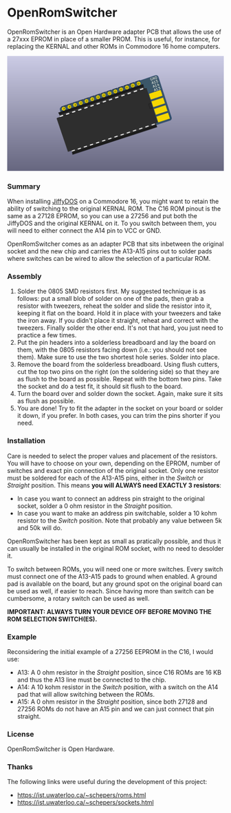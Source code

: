 # OpenRomSwitcher

OpenRomSwitcher is an Open Hardware adapter PCB that allows the use of a 27xxx EPROM in place of a smaller PROM. This is useful, for instance, for replacing the KERNAL and other ROMs in Commodore 16 home computers.

![Board](https://raw.githubusercontent.com/SukkoPera/OpenRomSwitcher/master/doc/render-top.png)

### Summary
When installing [JiffyDOS](http://www.go4retro.com/products/jiffydos/) on a Commodore 16, you might want to retain the ability of switching to the original KERNAL ROM. The C16 ROM pinout is the same as a 27128 EPROM, so you can use a 27256 and put both the JiffyDOS and the original KERNAL on it. To you switch between them, you will need to either connect the A14 pin to VCC or GND.

OpenRomSwitcher comes as an adapter PCB that sits inbetween the original socket and the new chip and carries the A13-A15 pins out to solder pads where switches can be wired to allow the selection of a particular ROM.

### Assembly
1. Solder the 0805 SMD resistors first. My suggested technique is as follows: put a small blob of solder on one of the pads, then grab a resistor with tweezers, reheat the solder and slide the resistor into it, keeping it flat on the board. Hold it in place with your tweezers and take the iron away. If you didn't place it straight, reheat and correct with the tweezers. Finally solder the other end. It's not that hard, you just need to practice a few times.
1. Put the pin headers into a solderless breadboard and lay the board on them, with the 0805 resistors facing down (i.e.: you should not see them). Make sure to use the two shortest hole series. Solder into place.
1. Remove the board from the solderless breadboard. Using flush cutters, cut the top two pins on the right (on the soldering side) so that they are as flush to the board as possible. Repeat with the bottom two pins. Take the socket and do a test fit, it should sit flush to the board.
1. Turn the board over and solder down the socket. Again, make sure it sits as flush as possible.
1. You are done! Try to fit the adapter in the socket on your board or solder it down, if you prefer. In both cases, you can trim the pins shorter if you need.

### Installation
Care is needed to select the proper values and placement of the resistors. You will have to choose on your own, depending on the EPROM, number of switches and exact pin connection of the original socket. Only one resistor must be soldered for each of the A13-A15 pins, either in the *Switch* or *Straight* position. This means **you will ALWAYS need EXACTLY 3 resistors**:

* In case you want to connect an address pin straight to the original socket, solder a 0 ohm resistor in the *Straight* position.
* In case you want to make an address pin switchable, solder a 10 kohm resistor to the *Switch* position. Note that probably any value between 5k and 50k will do.

OpenRomSwitcher has been kept as small as pratically possible, and thus it can usually be installed in the original ROM socket, with no need to desolder it.

To switch between ROMs, you will need one or more switches. Every switch must connect one of the A13-A15 pads to ground when enabled. A ground pad is available on the board, but any ground spot on the original board can be used as well, if easier to reach. Since having more than switch can be cumbersome, a rotary switch can be used as well.

**IMPORTANT: ALWAYS TURN YOUR DEVICE OFF BEFORE MOVING THE ROM SELECTION SWITCH(ES).**

### Example
Reconsidering the initial example of a 27256 EEPROM in the C16, I would use:

* A13: A 0 ohm resistor in the *Straight* position, since C16 ROMs are 16 KB and thus the A13 line must be connected to the chip.
* A14: A 10 kohm resistor in the *Switch* position, with a switch on the A14 pad that will allow switching between the ROMs.
* A15: A 0 ohm resistor in the *Straight* position, since both 27128 and 27256 ROMs do not have an A15 pin and we can just connect that pin straight.

### License
OpenRomSwitcher is Open Hardware.

### Thanks
The following links were useful during the development of this project:
- https://ist.uwaterloo.ca/~schepers/roms.html
- https://ist.uwaterloo.ca/~schepers/sockets.html
